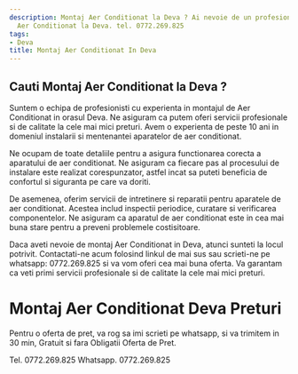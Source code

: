 ```yaml
---
description: Montaj Aer Conditionat la Deva ? Ai nevoie de un profesionist in Montaj
  Aer Conditionat la Deva. tel. 0772.269.825
tags:
- Deva
title: Montaj Aer Conditionat In Deva
---
```



## Cauti Montaj Aer Conditionat la Deva ?


Suntem o echipa de profesionisti cu experienta in montajul de Aer Conditionat in orasul Deva. Ne asiguram ca putem oferi servicii profesionale si de calitate la cele mai mici preturi. Avem o experienta de peste 10 ani in domeniul instalarii si mentenantei aparatelor de aer conditionat.

Ne ocupam de toate detaliile pentru a asigura functionarea corecta a aparatului de aer conditionat. Ne asiguram ca fiecare pas al procesului de instalare este realizat corespunzator, astfel incat sa puteti beneficia de confortul si siguranta pe care va doriti.

De asemenea, oferim servicii de intretinere si reparatii pentru aparatele de aer conditionat. Acestea includ inspectii periodice, curatare si verificarea componentelor. Ne asiguram ca aparatul de aer conditionat este in cea mai buna stare pentru a preveni problemele costisitoare.

Daca aveti nevoie de montaj Aer Conditionat in Deva, atunci sunteti la locul potrivit. Contactati-ne acum folosind linkul de mai sus sau scrieti-ne pe whatsapp: 0772.269.825 si va vom oferi cea mai buna oferta. Va garantam ca veti primi servicii profesionale si de calitate la cele mai mici preturi.

# Montaj Aer Conditionat Deva Preturi
Pentru o oferta de pret, va rog sa imi scrieti pe whatsapp, si va trimitem in 30 min, Gratuit si fara Obligatii Oferta de Pret.

Tel. 0772.269.825
Whatsapp. 0772.269.825